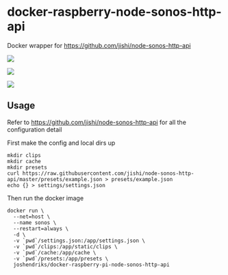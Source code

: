# docker-raspberry-node-sonos-http-api
Docker wrapper for https://github.com/jishi/node-sonos-http-api

![](http://dockeri.co/image/joshendriks/docker-raspberry-pi-node-sonos-http-api)

![](http://dockeri.co/image/joshendriks/docker-raspberry-pi2-node-sonos-http-api)

![](http://dockeri.co/image/joshendriks/docker-raspberry-pi3-node-sonos-http-api)

## Usage
Refer to https://github.com/jishi/node-sonos-http-api for all the configuration detail

First make the config and local dirs up
```shell
mkdir clips
mkdir cache
mkdir presets
curl https://raw.githubusercontent.com/jishi/node-sonos-http-api/master/presets/example.json > presets/example.json
echo {} > settings/settings.json
```

Then run the docker image
```shell
docker run \
  --net=host \
  --name sonos \
  --restart=always \
  -d \
  -v `pwd`/settings.json:/app/settings.json \
  -v `pwd`/clips:/app/static/clips \
  -v `pwd`/cache:/app/cache \
  -v `pwd`/presets:/app/presets \
  joshendriks/docker-raspberry-pi-node-sonos-http-api 
```
